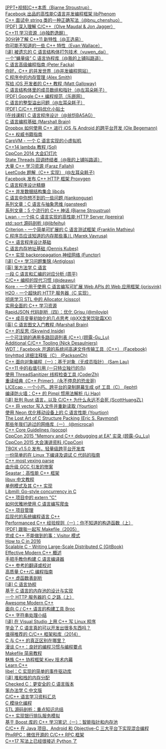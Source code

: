 [[PPT+视频]C++本质（Bjarne Stroustrup）](http://weekly.manong.io/bounce?url=http%3A%2F%2Fv.youku.com%2Fv_show%2Fid_XNjExNTg1Nzg4.html&aid=17&nid=2)  
[Facebook 出品的高性能C语言并发编程框架 libPhenom](http://weekly.manong.io/bounce?url=http%3A%2F%2Ffacebook.github.io%2Flibphenom%2F&aid=29&nid=2)  
[C++ 面试中 string 类的一种正确写法（@bnu_chenshuo）](http://weekly.manong.io/bounce?url=http%3A%2F%2Fcoolshell.cn%2Farticles%2F10478.html&aid=84&nid=6)  
[[PDF] 深入理解 C/C++（Olve Maudal & Jon Jagger）](http://weekly.manong.io/bounce?url=http%3A%2F%2Fvdisk.weibo.com%2Fs%2FG-kaugh74rPp&aid=103&nid=7)  
[C++11 学习资源（@独酌逸醉）](http://weekly.manong.io/bounce?url=http%3A%2F%2Fcpp1x.org%2F&aid=233&nid=12)  
[30分钟了解 C++11 新特性（@王选易）](http://weekly.manong.io/bounce?url=http%3A%2F%2Fmy.oschina.net%2Fwangxuanyihaha%2Fblog%2F183151&aid=303&nid=14)  
[你可能不知道的一些 C++ 特性（Evan Wallace）](http://weekly.manong.io/bounce?url=http%3A%2F%2Fmadebyevan.com%2Fobscure-cpp-features%2F&aid=304&nid=14)  
[[译] 被遗忘的 C 语言结构体打包技术（yuwen_dai）](http://weekly.manong.io/bounce?url=http%3A%2F%2Fblog.csdn.net%2Fyuwen_dai%2Farticle%2Fdetails%2F17784109&aid=341&nid=17)  
[一个“蝇量级” C 语言协程库（@我的上铺叫路遥）](http://weekly.manong.io/bounce?url=http%3A%2F%2Fcoolshell.cn%2Farticles%2F10975.html&aid=464&nid=20)  
[C 语言高级编程指南 (Peter Facka)](http://weekly.manong.io/bounce?url=http%3A%2F%2Fpfacka.binaryparadise.com%2Farticles%2Fguide-to-advanced-programming-in-C.html&aid=465&nid=20)  
[你好，C++ 的并发世界（@并发编程网站）](http://weekly.manong.io/bounce?url=http%3A%2F%2Fifeve.com%2Fc-concurrency-hello-world%2F&aid=503&nid=21)  
[C 程序中的内存管理 (Alex Smith)](http://weekly.manong.io/bounce?url=http%3A%2F%2Fnethack4.org%2Fblog%2Fmemory.html&aid=761&nid=24)  
[写给 iOS 开发者的 C++ 教程 (Matt Galloway)](http://weekly.manong.io/bounce?url=http%3A%2F%2Fwww.raywenderlich.com%2F62989%2Fintroduction-c-ios-developers-part-1&aid=764&nid=24)  
[C 语言结构体里的成员数组和指针（@左耳朵耗子）](http://weekly.manong.io/bounce?url=http%3A%2F%2Fcoolshell.cn%2Farticles%2F11377.html&aid=870&nid=26)  
[[PDF] Google C++ 编程规范（乐嵌网）](http://weekly.manong.io/bounce?url=http%3A%2F%2Fwww.lembed.com%2Fwp%2Fwp-content%2Fuploads%2F2013%2F11%2FGoogle_Cpp_Style_guide_CN.pdf&aid=871&nid=26)  
[C 语言的整型溢出问题（@左耳朵耗子）](http://weekly.manong.io/bounce?url=http%3A%2F%2Fcoolshell.cn%2Farticles%2F11466.html&aid=974&nid=29)  
[[PDF] C/C++ 代码优化小贴士](http://weekly.manong.io/bounce?url=http%3A%2F%2Fpeople.cs.clemson.edu%2F%7Edhouse%2Fcourses%2F405%2Fpapers%2Foptimize.pdf&aid=1007&nid=30)  
[[在线课程] C 语言程序设计（@翁恺BA5AG）](http://weekly.manong.io/bounce?url=http%3A%2F%2Fwww.icourse163.org%2Fcourse%2Fzju%2Fzju001%23%2Finfo&aid=1047&nid=31)  
[C 语言编程基础 (Marshall Brain)](http://weekly.manong.io/bounce?url=http%3A%2F%2Fcomputer.howstuffworks.com%2Fc23.htm%2Fprintable&aid=1241&nid=38)  
[Dropbox 如何使用 C++ 进行 iOS 与 Android 的跨平台开发 (Ole Begemann)](http://weekly.manong.io/bounce?url=http%3A%2F%2Foleb.net%2Fblog%2F2014%2F05%2Fhow-dropbox-uses-cplusplus-cross-platform-development%2F&aid=1245&nid=38)  
[C++ 权威书籍指南](http://weekly.manong.io/bounce?url=http%3A%2F%2Fstackoverflow.com%2Fquestions%2F388242%2Fthe-definitive-c-book-guide-and-list&aid=1272&nid=39)  
[CarpVM - 一个 C 语言实现的小虚拟机](http://weekly.manong.io/bounce?url=https%3A%2F%2Fgithub.com%2Ftekknolagi%2Fcarp&aid=1343&nid=41)  
[C++14 lambda 教程 (Sol)](http://weekly.manong.io/bounce?url=https%3A%2F%2Fsolarianprogrammer.com%2F2014%2F08%2F28%2Fcpp-14-lambda-tutorial%2F&aid=1396&nid=43)  
[CppCon 2014 大会幻灯片](http://weekly.manong.io/bounce?url=https%3A%2F%2Fgithub.com%2FCppCon%2FCppCon2014%2Ftree%2Fmaster%2FPresentations&aid=1449&nid=45)  
[State Threads 回调终结者（@我的上铺叫路遥）](http://weekly.manong.io/bounce?url=http%3A%2F%2Fcoolshell.cn%2Farticles%2F12012.html&aid=1503&nid=47)  
[大量 C++ 学习资源 (Faraz Fallahi)](http://weekly.manong.io/bounce?url=https%3A%2F%2Fcpp.zeef.com%2Ffaraz.fallahi&aid=1512&nid=47)  
[LeetCode 题解（C++ 实现） (@左耳朵耗子)](http://weekly.manong.io/bounce?url=https%3A%2F%2Fgithub.com%2Fhaoel%2Fleetcode&aid=1556&nid=49)  
[Facebook 发布 C++ HTTP 框架 Proxygen](http://weekly.manong.io/bounce?url=http%3A%2F%2Fwww.solidot.org%2Fstory%3Fsid%3D41778&aid=1614&nid=50)  
[C 语言程序设计精髓](http://weekly.manong.io/bounce?url=http%3A%2F%2Fwww.icourse163.org%2Fcourse%2Fhit-69005%23%2F&aid=1586&nid=50)  
[C++ 并发数据结构集合 libcds](http://weekly.manong.io/bounce?url=http%3A%2F%2Flibcds.sourceforge.net%2F&aid=1691&nid=53)  
[C 语言中你想不到的一些问题 (tiankonguse)](http://weekly.manong.io/bounce?url=http%3A%2F%2Fgithub.tiankonguse.com%2Fblog%2F2014%2F12%2F05%2Fc-base%2F&aid=1712&nid=54)  
[系列文章：C 语言与抽象思维 (gansteed)](http://weekly.manong.io/bounce?url=http%3A%2F%2Fgansteed.github.io%2F2014%2F12%2F12%2Fabstractions-with-c-01%2F&aid=1737&nid=55)  
[系列文章：5 个流行的 C++ 神话 (Bjarne Stroustrup)](http://weekly.manong.io/bounce?url=https%3A%2F%2Fisocpp.org%2Fblog%2F2014%2F12%2Fmyths-2&aid=1738&nid=55)  
[Lwan - 一个纯 C 语言实现的高性能 HTTP Server (lpereira)](http://weekly.manong.io/bounce?url=https%3A%2F%2Fgithub.com%2Flpereira%2Flwan&aid=1789&nid=57)  
[std::sort 源码剖析 (@libfeihu)](http://weekly.manong.io/bounce?url=http%3A%2F%2Ffeihu.me%2Fblog%2F2014%2Fsgi-std-sort%2F&aid=1897&nid=61)  
[Criterion - 一个简单可扩展的 C 语言测试框架 (Franklin Mathieu)](http://weekly.manong.io/bounce?url=https%3A%2F%2Fgithub.com%2FSnaipe%2FCriterion&aid=1922&nid=61)  
[C 程序员应该知道的内存那些事儿 (Marek Vavrusa)](http://weekly.manong.io/bounce?url=http%3A%2F%2Fmarek.vavrusa.com%2Fc%2Fmemory%2F2015%2F02%2F20%2Fmemory%2F&aid=1941&nid=62)  
[C++ 语言程序设计基础](http://weekly.manong.io/bounce?url=http%3A%2F%2Fwww.xuetangx.com%2Fcourses%2FTsinghuaX%2F00740043X%2F2015_T1%2Fabout&aid=1935&nid=62)  
[C 语言内存地址基础 (Dennis Kubes)](http://weekly.manong.io/bounce?url=http%3A%2F%2Fdenniskubes.com%2F2012%2F08%2F17%2Fbasics-of-memory-addresses-in-c%2F&aid=2043&nid=65)  
[C++ 实现 backpropagation 神经网络 (Functor)](http://weekly.manong.io/bounce?url=http%3A%2F%2Fwww.functor.me%2Fcplusplus-implementon-of-bp-network%2F&aid=2088&nid=66)  
[[译] C++ 学习问题集锦 (Antigloss)](http://weekly.manong.io/bounce?url=http%3A%2F%2Fwww.stroustrup.com%2Fbsfaqcn.html&aid=2169&nid=68)  
[[英] 笨方法学 C 语言](http://weekly.manong.io/bounce?url=http%3A%2F%2Fc.learncodethehardway.org%2Fbook%2F&aid=2215&nid=69)  
[一段 C 语言和汇编的对应分析 (周平)](http://weekly.manong.io/bounce?url=http%3A%2F%2Fwww.pchou.info%2Fc-cpp%2F2015%2F03%2F03%2Fc-and-asm.html&aid=2259&nid=70)  
[C/C++ 编程的现代习惯 (@ideawu)](http://weekly.manong.io/bounce?url=http%3A%2F%2Fwww.ideawu.net%2Fblog%2Farchives%2F878.html&aid=2260&nid=70)  
[Kore - 一个用于使用 C 语言编写可扩展 Web APIs 的 Web 应用框架 (jorisvink)](http://weekly.manong.io/bounce?url=https%3A%2F%2Fgithub.com%2Fjorisvink%2Fkore&aid=2348&nid=71)  
[H2O - 一个超快的 HTTP 服务器（C 实现）](http://weekly.manong.io/bounce?url=https%3A%2F%2Fh2o.examp1e.net%2F&aid=2404&nid=72)  
[彻底学习 STL 中的 Allocator (cissco)](http://weekly.manong.io/bounce?url=http%3A%2F%2Fcissco.iteye.com%2Fblog%2F379093&aid=2762&nid=78)  
[实用全面的 C++ 学习资源](http://weekly.manong.io/bounce?url=http%3A%2F%2Fcodecloud.net%2Fc-plus-plus-resource-2983.html&aid=2799&nid=78)  
[RapidJSON 代码剖析（四）：优化 Grisu (@miloyip)](http://weekly.manong.io/bounce?url=http%3A%2F%2Fwww.cnblogs.com%2Fmiloyip%2Fp%2F4610111.html&aid=2809&nid=78)  
[C++ 成员变量初始化的几点思考 (@XX含笑饮砒霜XX)](http://weekly.manong.io/bounce?url=http%3A%2F%2Fhanxiaomax.github.io%2Fcpp%2Fcpp-member-init%2F&aid=2849&nid=79)  
[[英] C 语言图文入门教程 (Marshall Brain)](http://weekly.manong.io/bounce?url=http%3A%2F%2Fcomputer.howstuffworks.com%2Fc.htm%2Fprintable&aid=2923&nid=80)  
[C++ 的反思 (Skywind Inside)](http://weekly.manong.io/bounce?url=http%3A%2F%2Fwww.skywind.me%2Fblog%2Farchives%2F1398&aid=2924&nid=80)  
[一个可注销的通用多路回调列表 (C++) (顾露-Gu_Lu)](http://weekly.manong.io/bounce?url=http%3A%2F%2Fgulu-dev.com%2Fpost%2F2015-07-22-multicast&aid=2996&nid=81)  
[Additional C/C++ Tooling (Nick Desaulniers)](http://weekly.manong.io/bounce?url=http%3A%2F%2Fnickdesaulniers.github.io%2Fblog%2F2015%2F07%2F23%2Fadditional-c-slash-c-plus-plus-tooling%2F&aid=3055&nid=81)  
[WDT：Facebook 开源的系统间高速文件传输工具（C++） (Facebook)](http://weekly.manong.io/bounce?url=https%3A%2F%2Fgithub.com%2Ffacebook%2Fwdt&aid=3070&nid=81)  
[tinyhttpd 详细注释版（C） (PacksonCh)](http://weekly.manong.io/bounce?url=https%3A%2F%2Fgithub.com%2Fcbsheng%2Ftinyhttpd&aid=3094&nid=82)  
[C++ 面向对象编程（一）：基于对象（无成员指针） (Sam Lau)](http://weekly.manong.io/bounce?url=http%3A%2F%2Fwww.jianshu.com%2Fp%2Fb38d211a7a5d&aid=3095&nid=82)  
[C++11 中的右值引用 (一只特立独行的鸟)](http://weekly.manong.io/bounce?url=http%3A%2F%2Fkuring.me%2Fpost%2Fcpp11_right_reference&aid=3243&nid=84)  
[使用 ThreadSanitizer 线程检查工具 (CoderZh)](http://weekly.manong.io/bounce?url=http%3A%2F%2Fblog.coderzh.com%2F2015%2F08%2F15%2FThreadSanitizer%2F&aid=3282&nid=84)  
[重读经典《C++ Primer》 (永不停息的恐龙哥)](http://weekly.manong.io/bounce?url=http%3A%2F%2Fandrewliu.in%2F2015%2F08%2F23%2F%25E9%2587%258D%25E8%25AF%25BB%25E7%25BB%258F%25E5%2585%25B8%25E3%2580%258AC-Primer%25E3%2580%258B%2F&aid=3349&nid=85)  
[LICEcap - 一个小巧、跨平台的录制屏幕生成 gif 工具（C） (lepht)](http://weekly.manong.io/bounce?url=https%3A%2F%2Fgithub.com%2Flepht%2Flicecap&aid=3405&nid=85)  
[编译防火墙：C++ 的 Pimpl 惯用法解析 (Li Hao)](http://weekly.manong.io/bounce?url=http%3A%2F%2Fblog.csdn.net%2Flihao21%2Farticle%2Fdetails%2F47610309&aid=3437&nid=86)  
[[译] 批判 Rust 语言，以及 C/C++ 为什么永远不会死 (ScottHuangZL)](http://weekly.manong.io/bounce?url=https%3A%2F%2Fgithub.com%2FScottHuangZL%2FRust-Articles-Translation%2Fblob%2Fmaster%2FCriticizing%2520the%2520Rust%2520Language%252C%2520and%2520Why%2520C_C%252B%252B%2520Will%2520Never%2520Die.md&aid=3438&nid=86)  
[C++ 将 vector 写入文件并重新读取 (Yourtion)](http://weekly.manong.io/bounce?url=http%3A%2F%2Fblog.yourtion.com%2Fcpp-write-vector-to-file-and-read.html&aid=3464&nid=86)  
[使用 Neon 优化移动设备上的 C 语言性能 (Yourtion)](http://weekly.manong.io/bounce?url=http%3A%2F%2Fblog.yourtion.com%2Fuse-neon-optimize-clang-example.html&aid=3436&nid=86)  
[The Lost Art of C Structure Packing (Eric S. Raymond)](http://weekly.manong.io/bounce?url=http%3A%2F%2Fwww.catb.org%2Fesr%2Fstructure-packing%2F&aid=3535&nid=87)  
[那些年我们追过的网络库（一） (@microcai)](http://weekly.manong.io/bounce?url=http%3A%2F%2Fweibo.com%2Fp%2F1001603887061068320629%3Fhmsr%3Dtoutiao.io%26utm_medium%3Dtoutiao.io%26utm_source%3Dtoutiao.io&aid=3656&nid=88)  
[C++ Core Guidelines (isocpp)](http://weekly.manong.io/bounce?url=https%3A%2F%2Fgithub.com%2Fisocpp%2FCppCoreGuidelines%2Fblob%2Fmaster%2FCppCoreGuidelines.md%3Ff%3Du%26hmsr%3Dtoutiao.io%26utm_medium%3Dtoutiao.io%26utm_source%3Dtoutiao.io&aid=3712&nid=89)  
[CppCon 2015 "Memory and C++ debugging at EA" 实录 (顾露-Gu_Lu)](http://weekly.manong.io/bounce?url=http%3A%2F%2Fgulu-dev.com%2Fpost%2F2015-10-11-memory-debugging%3Fhmsr%3Dtoutiao.io%26utm_medium%3Dtoutiao.io%26utm_source%3Dtoutiao.io&aid=3806&nid=90)  
[CppCon 2015 大会演讲资料 (CppCon)](http://weekly.manong.io/bounce?url=https%3A%2F%2Fgithub.com%2FCppCon%2FCppCon2015%3Fhmsr%3Dtoutiao.io%26utm_medium%3Dtoutiao.io%26utm_source%3Dtoutiao.io&aid=3856&nid=90)  
[TBOX v1.5.0 发布，轻量级跨平台开发库](http://weekly.manong.io/bounce?url=http%3A%2F%2Fwww.oschina.net%2Fnews%2F67311%2Ftbox-1-5-0&aid=4036&nid=92)  
[一份简单的在 Linux 下编译及调试 C 代码的指南](http://weekly.manong.io/bounce?url=http%3A%2F%2Fwww.daxixiong.com%2F%3F%2Farticle%2F11&aid=4149&nid=94)  
[C++ most vexing parse](http://weekly.manong.io/bounce?url=http%3A%2F%2Fzkt.name%2Fc-s-most-vexing-parse%2F&aid=4151&nid=94)  
[由升级 GCC 引发的惨案](http://weekly.manong.io/bounce?url=http%3A%2F%2Fstackbox.org%2F2015-10-13-upgrade-gcc-error-md%2F&aid=4186&nid=94)  
[Seastar：高性能 C++ 框架](http://weekly.manong.io/bounce?url=http%3A%2F%2Fwww.oschina.net%2Fp%2Fseastar&aid=4325&nid=95)  
[libuv 中文教程](http://weekly.manong.io/bounce?url=http%3A%2F%2Fluohaha.github.io%2FChinese-uvbook%2F&aid=4272&nid=95)  
[单例模式及其 C++ 实现](http://weekly.manong.io/bounce?url=http%3A%2F%2Fzkt.name%2Fdan-li-mo-shi-singleton-ji-c-shi-xian%2F&aid=4357&nid=96)  
[Libmill: Go-style concurrency in C](http://weekly.manong.io/bounce?url=http%3A%2F%2Flibmill.org%2F&aid=4439&nid=96)  
[C++ 项目中的 extern "C"](http://weekly.manong.io/bounce?url=http%3A%2F%2Fwww.cnblogs.com%2Fskynet%2Farchive%2F2010%2F07%2F10%2F1774964.html&aid=4556&nid=98)  
[如何优雅地使用 C 语言编写爬虫](http://weekly.manong.io/bounce?url=https%3A%2F%2Fgithub.com%2Fluohaha%2FCSpider%2Fwiki%2F%25E5%25A6%2582%25E4%25BD%2595%25E4%25BC%2598%25E9%259B%2585%25E5%259C%25B0%25E4%25BD%25BF%25E7%2594%25A8c%25E8%25AF%25AD%25E8%25A8%2580%25E7%25BC%2596%25E5%2586%2599%25E7%2588%25AC%25E8%2599%25AB&aid=4584&nid=98)  
[C++ 项目管理](http://weekly.manong.io/bounce?url=http%3A%2F%2Fyq.aliyun.com%2Farticles%2F74%3Fspm%3D5176.100240.searchblog.8&aid=4744&nid=100)  
[后现代的系统编程语言 C++](http://weekly.manong.io/bounce?url=http%3A%2F%2Finsights.thoughtworkers.org%2Fcoding-language-c%2F&aid=4830&nid=101)  
[Performanced C++ 经验规则（一）：你不知道的构造函数（上）](http://weekly.manong.io/bounce?url=http%3A%2F%2Fwww.cnblogs.com%2Fccdev%2Farchive%2F2012%2F12%2F23%2F2830001.html&aid=4831&nid=101)  
[[PDF] 跟我一起写 Makefile（2005）](http://weekly.manong.io/bounce?url=http%3A%2F%2Fscc.ustc.edu.cn%2Fzlsc%2Fczxt%2F200910%2FW020150417520333830657.pdf&aid=4858&nid=101)  
[完成 C++ 不能做到的事：Visitor 模式](http://weekly.manong.io/bounce?url=http%3A%2F%2Fwww.cnblogs.com%2Floveis715%2Fp%2F4423464.html&aid=4909&nid=102)  
[How to C in 2016](http://weekly.manong.io/bounce?url=https%3A%2F%2Fmatt.sh%2Fhowto-c&aid=4910&nid=102)  
[Scalable C - Writing Large-Scale Distributed C (GitBook)](http://weekly.manong.io/bounce?url=https%3A%2F%2Fhintjens.gitbooks.io%2Fscalable-c%2Fcontent%2Fpreface.html&aid=4985&nid=103)  
[Effective Modern C++ 概述](http://weekly.manong.io/bounce?url=http%3A%2F%2Fwushxin.top%2F2015%2F12%2F15%2FEffective-Modern-Cpp-%25E6%25A6%2582%25E8%25BF%25B0.html&aid=4986&nid=103)  
[手把手教你构建 C 语言编译器](http://weekly.manong.io/bounce?url=http%3A%2F%2Flotabout.me%2F2015%2Fwrite-a-C-interpreter-0%2F&aid=5075&nid=104)  
[C++ 参考的翻译或校对](http://weekly.manong.io/bounce?url=http%3A%2F%2Fwww.v2ex.com%2Ft%2F255781&aid=5206&nid=105)  
[高质量 C++/C 编程指南](http://weekly.manong.io/bounce?url=http%3A%2F%2Fman.chinaunix.net%2Fdevelop%2Fc%26c%2B%2B%2Fc%2Fc.htm&aid=5281&nid=106)  
[C++ 虚函数表剖析](http://weekly.manong.io/bounce?url=http%3A%2F%2Fblog.csdn.net%2Flihao21%2Farticle%2Fdetails%2F50688337&aid=5282&nid=106)  
[[译] C 语言协程](http://weekly.manong.io/bounce?url=https%3A%2F%2Fyq.aliyun.com%2Farticles%2F6919&aid=5356&nid=107)  
[基于 C 语言的内存池的设计与实现](http://weekly.manong.io/bounce?url=https%3A%2F%2Fyq.aliyun.com%2Farticles%2F6312&aid=5567&nid=110)  
[一个 HTTP 服务器的 C 之路（上）](http://weekly.manong.io/bounce?url=http%3A%2F%2Fwww.wushxin.top%2F2016%2F03%2F23%2F%25E4%25B8%2580%25E4%25B8%25AAHTTP%25E6%259C%258D%25E5%258A%25A1%25E5%2599%25A8%25E7%259A%2584C%25E4%25B9%258B%25E8%25B7%25AF%28%25E4%25B8%258A%29.html&aid=5664&nid=111)  
[Awesome Modern C++](http://weekly.manong.io/bounce?url=https%3A%2F%2Fgithub.com%2Frigtorp%2Fawesome-modern-cpp&aid=5783&nid=112)  
[面向 C / C++ 语言的构建工具 Broc](http://weekly.manong.io/bounce?url=http%3A%2F%2Fwww.oschina.net%2Fp%2Fbroc&aid=5806&nid=112)  
[C++ 字符串处理小结](http://weekly.manong.io/bounce?url=http%3A%2F%2Fwww.jianshu.com%2Fp%2F65dfcc4e8342&aid=5984&nid=115)  
[[译] 在 Visual Studio 上用 C++ 写 Linux 程序](http://weekly.manong.io/bounce?url=https%3A%2F%2Fblogs.msdn.microsoft.com%2Fmsdntaiwan%2F2016%2F04%2F28%2Flinux-%25E5%25B7%25A5%25E7%25A8%258B%25E5%25B8%25AB%25E6%2596%25B0%25E6%25B3%2595%25E5%25AF%25B6-%25E5%259C%25A8-visual-studio-%25E4%25B8%258A%25E7%2594%25A8-c-%25E5%25AF%25AB-linux-%25E7%25A8%258B%25E5%25BC%258F%2F&aid=6064&nid=116)  
[学会了 C 语言真的可以开发出很多东西吗？](http://weekly.manong.io/bounce?url=http%3A%2F%2Fwww.zhihu.com%2Fquestion%2F23844552%2Fanswer%2F25880226&aid=6144&nid=117)  
[值得推荐的 C/C++ 框架和库（2014）](http://weekly.manong.io/bounce?url=http%3A%2F%2Fwww.ezlippi.com%2Fblog%2F2014%2F12%2Fc-open-project.html&aid=6159&nid=117)  
[C 与 C++ 的真正区别在哪里？](http://weekly.manong.io/bounce?url=http%3A%2F%2Fwww.zhihu.com%2Fquestion%2F28834538%2Fanswer%2F100698972&aid=6222&nid=118)  
[漫谈 C++：良好的编程习惯与编程要点](http://weekly.manong.io/bounce?url=http%3A%2F%2Fwww.cnblogs.com%2FQG-whz%2Fp%2F5517643.html&aid=6305&nid=119)  
[Makefile 简易教程](http://weekly.manong.io/bounce?url=http%3A%2F%2Fwww.epubit.com.cn%2Farticle%2F546&aid=6329&nid=119)  
[魅族 C++ 协程框架 Kiev 技术内幕](http://weekly.manong.io/bounce?url=http%3A%2F%2Fblog.csdn.net%2Ftech_meizu%2Farticle%2Fdetails%2F51487793&aid=6383&nid=120)  
[Learn C++](http://weekly.manong.io/bounce?url=http%3A%2F%2Fwww.learncpp.com%2F&aid=6540&nid=122)  
[libel：C 实现的简单的事件驱动库](http://weekly.manong.io/bounce?url=https%3A%2F%2Fgithub.com%2Fluohaha%2Flibel&aid=6593&nid=122)  
[[译] 堆和栈的内存分配](http://weekly.manong.io/bounce?url=https%3A%2F%2Fgithub.com%2Fwizardforcel%2Flcthw-zh%2Fblob%2Fmaster%2Fex17.md&aid=6569&nid=122)  
[Checked C：更安全的 C 语言版本](http://weekly.manong.io/bounce?url=https%3A%2F%2Fgithub.com%2FMicrosoft%2Fcheckedc&aid=6666&nid=123)  
[笨办法学 C 中文版](http://weekly.manong.io/bounce?url=https%3A%2F%2Fwizardforcel.gitbooks.io%2Flcthw%2Fcontent%2Fpreface.html&aid=6768&nid=125)  
[C/C++ 语言学习资料汇总](http://weekly.manong.io/bounce?url=https%3A%2F%2Fzhuanlan.zhihu.com%2Fp%2F21472075&aid=6770&nid=125)  
[C 模块化编程](http://weekly.manong.io/bounce?url=http%3A%2F%2Fmp.weixin.qq.com%2Fs%3F__biz%3DMzA3NzYzODg1OA%3D%3D%26mid%3D2648464085%26idx%3D1%26sn%3Df9c4350ea474737a9d296467ea7eaeb8&aid=6885&nid=127)  
[STL 源码剖析：重点知识总结](http://weekly.manong.io/bounce?url=http%3A%2F%2Fwww.cnblogs.com%2Fluoxn28%2Fp%2F5671988.html%3Ff%3Dtt&aid=6886&nid=127)  
[C++ 实现银行排队服务模拟](http://weekly.manong.io/bounce?url=https%3A%2F%2Fzhuanlan.zhihu.com%2Fp%2F21571038&aid=6887&nid=127)  
[基于 Boost 库的 C++ 学习笔记（一）：智能指针和内存池](http://weekly.manong.io/bounce?url=https%3A%2F%2Ftaozj.org%2F2016%2F07%2F%25E5%259F%25BA%25E4%25BA%258EBoost%25E5%25BA%2593%25E7%259A%2584C%2B%2B%25E5%25AD%25A6%25E4%25B9%25A0%25E7%25AC%2594%25E8%25AE%25B0%25EF%25BC%2588%25E4%25B8%2580%25EF%25BC%2589%25EF%25BC%259A%25E6%2599%25BA%25E8%2583%25BD%25E6%258C%2587%25E9%2592%2588%25E5%2592%258C%25E5%2586%2585%25E5%25AD%2598%25E6%25B1%25A0%2F&aid=7017&nid=129)  
[C/C++ 在 Java 项目、Android 和 Objective-C 三大平台下实现混合编程](http://weekly.manong.io/bounce?url=http%3A%2F%2Fwww.taoweiji.cn%2F2016%2F08%2F02%2Fndk&aid=7098&nid=130)  
[PhxRPC：微信开源的 C/C++ RPC 框架](http://weekly.manong.io/bounce?url=http%3A%2F%2Ftoutiao.io%2Fj%2Flbit07&aid=7363&nid=133)  
[C++17 写法上已经很接近 Python 了](http://weekly.manong.io/bounce?url=http%3A%2F%2Ftoutiao.io%2Fj%2Ffy6v7g&aid=7306&nid=133)  
